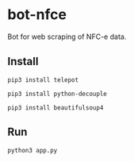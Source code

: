 # bot-nfce
Bot for web scraping of NFC-e data.

## Install

```pip3 install telepot```

```pip3 install python-decouple```

```pip3 install beautifulsoup4```

## Run

```python3 app.py```
